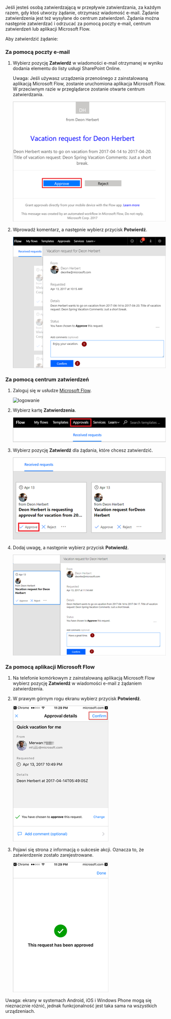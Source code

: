 Jeśli jesteś osobą zatwierdzającą w przepływie zatwierdzania, za każdym razem, gdy ktoś utworzy żądanie, otrzymasz wiadomość e-mail. Żądanie zatwierdzenia jest też wysyłane do centrum zatwierdzeń. Żądania można następnie zatwierdzać i odrzucać za pomocą poczty e-mail, centrum zatwierdzeń lub aplikacji Microsoft Flow.

Aby zatwierdzić żądanie:

### <a name="from-email"></a>Za pomocą poczty e-mail
1. Wybierz pozycję **Zatwierdź** w wiadomości e-mail otrzymanej w wyniku dodania elementu do listy usługi SharePoint Online.
   
     Uwaga: Jeśli używasz urządzenia przenośnego z zainstalowaną aplikacją Microsoft Flow, zostanie uruchomiona aplikacja Microsoft Flow. W przeciwnym razie w przeglądarce zostanie otwarte centrum zatwierdzania.
   
    ![wiadomość e-mail z żądaniem](media/modern-approvals/email-approval-request.png)
2. Wprowadź komentarz, a następnie wybierz przycisk **Potwierdź**.
   
    ![wprowadzanie komentarza](media/modern-approvals/request-in-approval-center.png)

### <a name="from-the-approvals-center"></a>Za pomocą centrum zatwierdzeń
1. Zaloguj się w usłudze [Microsoft Flow](https://flow.microsoft.com).
   
    ![logowanie](media/modern-approvals/sign-in.png)
2. Wybierz kartę **Zatwierdzenia**.
   
    ![tworzenie od podstaw](media/modern-approvals/approvals-tab.png)
3. Wybierz pozycję **Zatwierdź** dla żądania, które chcesz zatwierdzić.
   
    ![tworzenie od podstaw](media/modern-approvals/approvals-cards.png)
4. Dodaj uwagę, a następnie wybierz przycisk **Potwierdź**.
   
    ![dodawanie uwagi i potwierdzanie](media/modern-approvals/approval-selection-card.png)

### <a name="from-the-microsoft-flow-app"></a>Za pomocą aplikacji Microsoft Flow
1. Na telefonie komórkowym z zainstalowaną aplikacją Microsoft Flow wybierz pozycję **Zatwierdź** w wiadomości e-mail z żądaniem zatwierdzenia.
2. W prawym górnym rogu ekranu wybierz przycisk **Potwierdź**.
   
    ![wybieranie przycisku potwierdź](media/modern-approvals/mobile-approval.png)
3. Pojawi się strona z informacją o sukcesie akcji. Oznacza to, że zatwierdzenie zostało zarejestrowane.
   
    ![strona z informacją o sukcesie akcji](media/modern-approvals/mobile-approval-confirmation.png)

Uwaga: ekrany w systemach Android, iOS i Windows Phone mogą się nieznacznie różnić, jednak funkcjonalność jest taka sama na wszystkich urządzeniach.


